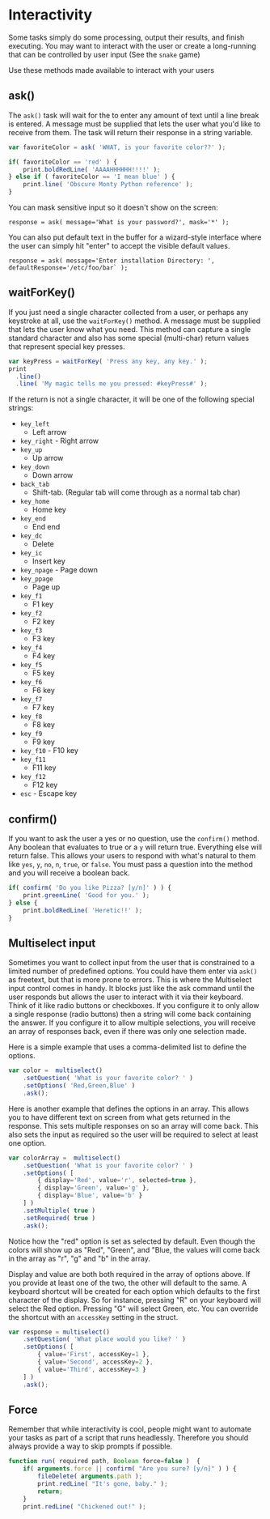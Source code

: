 # Interactivity

Some tasks simply do some processing, output their results, and finish executing. You may want to interact with the user or create a long-running that can be controlled by user input \(See the `snake` game\)

Use these methods made available to interact with your users

## ask\(\)

The `ask()` task will wait for the to enter any amount of text until a line break is entered. A message must be supplied that lets the user what you'd like to receive from them. The task will return their response in a string variable.

```javascript
var favoriteColor = ask( 'WHAT, is your favorite color??' );

if( favoriteColor == 'red' ) {
    print.boldRedLine( 'AAAAHHHHHH!!!!' );
} else if ( favoriteColor == 'I mean blue' ) {
    print.line( 'Obscure Monty Python reference' );
}
```

You can mask sensitive input so it doesn't show on the screen:

```text
response = ask( message='What is your password?', mask='*' );
```

You can also put default text in the buffer for a wizard-style interface where the user can simply hit "enter" to accept the visible default values.

```text
response = ask( message='Enter installation Directory: ', defaultResponse='/etc/foo/bar` );
```

## waitForKey\(\)

If you just need a single character collected from a user, or perhaps any keystroke at all, use the `waitForKey()` method. A message must be supplied that lets the user know what you need. This method  can capture a single standard character and also has some special \(multi-char\) return values that represent special key presses.  

```javascript
var keyPress = waitForKey( 'Press any key, any key.' );
print
  .line()
  .line( 'My magic tells me you pressed: #keyPress#' );
```

If the return is not a single character, it will be one of the following special strings:

* `key_left`   - Left arrow
* `key_right` -   Right arrow
* `key_up`   - Up arrow
* `key_down`   - Down arrow
* `back_tab`   - Shift-tab.  \(Regular tab will come through as a normal tab char\)
* `key_home`   - Home key
* `key_end`   - End end
* `key_dc`   - Delete
* `key_ic`   - Insert key
* `key_npage` -   Page down
* `key_ppage`   - Page up
* `key_f1`   - F1 key
* `key_f2`   - F2 key
* `key_f3`   - F3 key
* `key_f4`   - F4 key
* `key_f5`   - F5 key
* `key_f6`   - F6 key
* `key_f7`   - F7 key
* `key_f8`   - F8 key
* `key_f9`   - F9 key
* `key_f10` -   F10 key
* `key_f11`   - F11 key
* `key_f12`   - F12 key
* `esc` - Escape key

## confirm\(\)

If you want to ask the user a yes or no question, use the `confirm()` method. Any boolean that evaluates to true or a `y` will return true. Everything else will return false. This allows your users to respond with what's natural to them like `yes`, `y`, `no`, `n`, `true`, or `false`. You must pass a question into the method and you will receive a boolean back.

```javascript
if( confirm( 'Do you like Pizza? [y/n]' ) ) {
    print.greenLine( 'Good for you.' );
} else {
    print.boldRedLine( 'Heretic!!' );
}
```

## Multiselect input

Sometimes you want to collect input from the user that is constrained to a limited number of predefined options.  You could have them enter via `ask()` as freetext, but  that is more prone to errors.  This is where the Multiselect input control comes in handy.   It blocks just like the ask command until the user responds but allows the user to interact with it via their keyboard.  Think of it like radio buttons or checkboxes.  If you configure it to only allow a single response \(radio buttons\) then a string will come back containing the answer.  If you configure it to allow multiple selections, you will receive an array of responses back, even if there was only one selection made. 

Here is a simple example that uses a comma-delimited list to define the options.

```javascript
var color =  multiselect()
    .setQuestion( 'What is your favorite color? ' )
    .setOptions( 'Red,Green,Blue' )
    .ask();
```

Here is another example that defines the options in an array.  This allows you to have different text on screen from what gets returned in the response.  This sets multiple responses on so an array will come back.  This also sets the input as required so the user will be required to select at least one option.

```javascript
var colorArray =  multiselect()
    .setQuestion( 'What is your favorite color? ' )
    .setOptions( [
        { display='Red', value='r', selected=true },
        { display='Green', value='g' },
        { display='Blue', value='b' }
    ] )
    .setMultiple( true )
    .setRequired( true )
    .ask();
```

Notice how the "red" option is set as selected by default.  Even though the colors will show up as "Red", "Green", and "Blue, the values will come back in the array as "r", "g" and "b" in the array.  

Display and value are both both required in the array of options above.  If you provide at least one of the two, the other will default to the same.  A keyboard shortcut will be created for each option which defaults to the first character of the display.  So for instance, pressing "R" on your keyboard will select the Red option. Pressing "G" will select Green, etc.  You can override the shortcut with an `accessKey` setting in the struct.  

```javascript
var response = multiselect()
	.setQuestion( 'What place would you like? ' )
	.setOptions( [
		{ value='First', accessKey=1 },
		{ value='Second', accessKey=2 },
		{ value='Third', accessKey=3 }
	] )
	.ask();
```

##  Force

Remember that while interactivity is cool, people might want to automate your tasks as part of a script that runs headlessly. Therefore you should always provide a way to skip prompts if possible.

```javascript
function run( required path, Boolean force=false )  {
    if( arguments.force || confirm( "Are you sure? [y/n]" ) ) {
        fileDelete( arguments.path );
        print.redLine( "It's gone, baby." );
        return;
    }
    print.redLine( "Chickened out!" );
```

